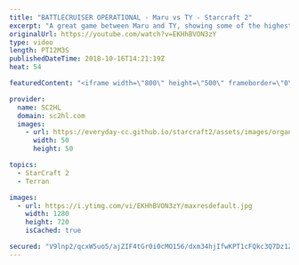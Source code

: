 ```yaml
---
title: "BATTLECRUISER OPERATIONAL - Maru vs TY - Starcraft 2"
excerpt: "A great game between Maru and TY, showing some of the highest level terran vs terran gameplay ► http://bit.ly/SC2HLsubscribe - SUBSCRIBE to SC2HL!    Thank you for watching our videos! Subscribe for more StarCraft 2: Legacy of the void highlights. We also upload other content, such as trailers & montages."
originalUrl: https://youtube.com/watch?v=EKHhBVON3zY
type: video
length: PT12M3S
publishedDateTime: 2018-10-16T14:21:19Z
heat: 54

featuredContent: "<iframe width=\"800\" height=\"500\" frameborder=\"0\" src=\"https://www.youtube.com/embed/EKHhBVON3zY\" allow=\"accelerometer; autoplay; encrypted-media; gyroscope; picture-in-picture\" allowfullscreen></iframe>"

provider:
  name: SC2HL
  domain: sc2hl.com
  images:
    - url: https://everyday-cc.github.io/starcraft2/assets/images/organizations/sc2hl.com-50x50.jpg
      width: 50
      height: 50

topics:
  - StarCraft 2
  - Terran

images:
  - url: https://i.ytimg.com/vi/EKHhBVON3zY/maxresdefault.jpg
    width: 1280
    height: 720
    isCached: true

secured: "V9lnp2/qcxW5uo5/ajZIF4tGr0i0cMO156/dxm34hjIfwKPT1cFQkc3Q7Dz1ZRUCY6ieAZRoOgJ3I/Fpnmp+fG/4hOB+bLLrcgurCspofjsYv/UneJvfRjKCbTojFsaJzL30T8svj5BdKLwvWzoC2TtGekUxVI/SmyfWYySCcuIQxINCW3ldoHzkqN1UHsJ+GiFDFZACLAJJDcuGSHrZG2ScLfGDYxuB4/IoPLtlMxMpAqQ7xdEYj8sFtKXkKMN4isnZvJjzbhGAY69zHaPg1x9+Z29+xCe+eb27iFDubA/EUeDTA/y4l0VSlfo70IIMbvWMooCiHwjNOP63KFWPPPQoHu/TMQwUMUy2WwF2Uq0CYlyAjRtWcgGh0QgsoF7e3F69XGt2kldoOZP3s20bW5yq2CDjJnCTWahzQXR/lzr5XF9SY7Dc9nfZZLta5HLW;XPXiPqByHdf/xLzK+4O9yQ=="
---
```


